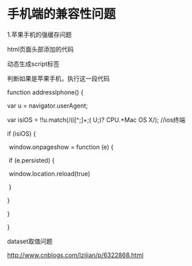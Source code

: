 # 手机端的兼容性问题

1.苹果手机的强缓存问题

<meta http-equiv="Expires" content="0">
  <meta http-equiv="Pragma" content="no-cache">
  <meta http-equiv="Cache-control" content="no-cache">
  <meta http-equiv="Cache" content="no-cache"> 

html页面头部添加的代码

<script>document.write("<script type='text/javascript' src='/supermarket/scripts/publicPage/LoanSupermarket.js?time=" + Date.now() + "'><\/script>");</script>

动态生成script标签

判断如果是苹果手机，执行这一段代码



function addressIphone() {

  var u = navigator.userAgent;

  var isiOS = !!u.match(/\(i[^;]+;( U;)? CPU.+Mac OS X/); //ios终端

  if (isiOS) {

​    window.onpageshow = function (e) {

​      if (e.persisted) {

​          window.location.reload(true)

​      } 

  }

  } 

}

dataset取值问题

http://www.cnblogs.com/lzijian/p/6322868.html
